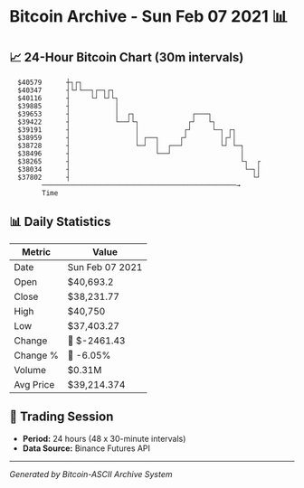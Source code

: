 # Bitcoin Archive - Sun Feb 07 2021 📊

## 📈 24-Hour Bitcoin Chart (30m intervals)

```
  $40579      ┼┐┌┐                                             
  $40347      ┤└┘└──┐┌─┐┌┐                                     
  $40116      ┤     └┘ └┘└┐                                    
  $39885      ┤           │                                    
  $39653      ┤           │  ┌┐              ┌───┐             
  $39422      ┤           └──┘└┐            ┌┘   └┐            
  $39191      ┤                │           ┌┘     └─┐ ┌┐       
  $38959      ┤                │ ┌──┐     ┌┘        │┌┘│       
  $38728      ┤                └─┘  │  ┌──┘         └┘ └─┐     
  $38496      ┤                     └──┘                 │     
  $38265      ┤                                          └┐  ┌ 
  $38034      ┤                                           └─┐│ 
  $37802      ┤                                             └┘ 
        ────────────────────────────────────────────────→
        Time
```

## 📊 Daily Statistics

| Metric | Value |
|--------|-------|
| Date | Sun Feb 07 2021 |
| Open | $40,693.2 |
| Close | $38,231.77 |
| High | $40,750 |
| Low | $37,403.27 |
| Change | 🔴 $-2461.43 |
| Change % | 🔴 -6.05% |
| Volume | $0.31M |
| Avg Price | $39,214.374 |

## 📅 Trading Session

- **Period:** 24 hours (48 x 30-minute intervals)
- **Data Source:** Binance Futures API

---
*Generated by Bitcoin-ASCII Archive System*
